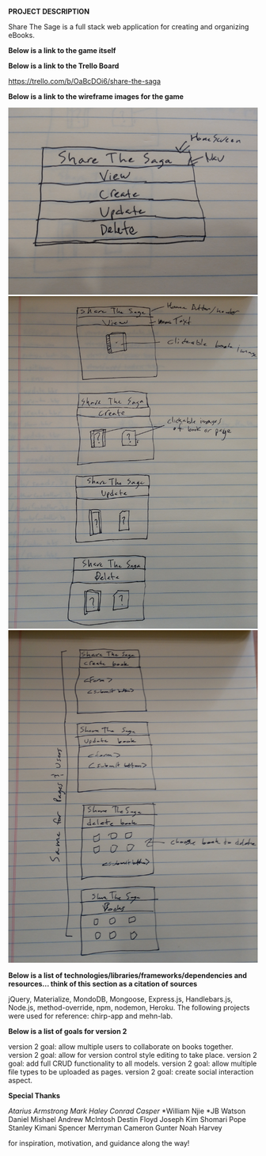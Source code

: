 **PROJECT DESCRIPTION**

Share The Sage is a full stack web application for creating and organizing eBooks.

**Below is a link to the game itself**



**Below is a link to the Trello Board**

https://trello.com/b/OaBcDOi6/share-the-saga

**Below is a link to the wireframe images for the game**

![wire frame 1](wireframes/p2_wireframe1.jpg)
![wire frame 2](wireframes/p2_wireframe2.jpg)
![wire frame 3](wireframes/p2_wireframe3.jpg)

**Below is a list of technologies/libraries/frameworks/dependencies and resources... think of this section as a citation of sources**

jQuery, Materialize, MondoDB, Mongoose, Express.js, Handlebars.js, Node.js, method-override, npm, nodemon, Heroku. The following projects were used for reference: chirp-app and mehn-lab.

**Below is a list of goals for version 2**

version 2 goal: allow multiple users to collaborate on books together.
version 2 goal: allow for version control style editing to take place.
version 2 goal: add full CRUD functionality to all models.
version 2 goal: allow multiple file types to be uploaded as pages.
version 2 goal: create social interaction aspect.

**Special Thanks**

*Atarius Armstrong*
*Mark Haley*
*Conrad Casper*
*William Njie
*JB Watson
Daniel Mishael
Andrew McIntosh
Destin Floyd
Joseph Kim
Shomari Pope
Stanley Kimani
Spencer Merryman
Cameron Gunter
Noah Harvey

for inspiration, motivation, and guidance along the way!